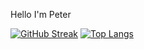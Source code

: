 
Hello I'm Peter

[![GitHub Streak](https://streak-stats.demolab.com/?user=peterzdhuang)](https://git.io/streak-stats)
[![Top Langs](https://github-readme-stats.vercel.app/api/top-langs/?username=peterzdhuang&layout=donut-vertical)](https://github.com/anuraghazra/github-readme-stats)
